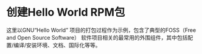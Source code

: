 # 创建Hello World RPM包<a name="ZH-CN_TOPIC_0229243728"></a>

这里以GNU“Hello World” 项目的打包过程作为示例，包含了典型的FOSS（Free and Open Source Software） 软件项目相关的最常用的外围组件，其中包括配置/编译/安装环境、文档、国际化等等。


